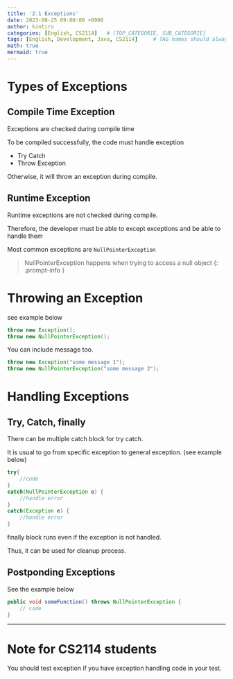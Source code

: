 ```yaml
---
title: '2.1 Exceptions'
date: 2023-08-25 09:00:00 +0900
author: kintiru
categories: [English, CS2114]   # [TOP_CATEGORIE, SUB_CATEGORIE]
tags: [English, Development, Java, CS2114]     # TAG names should always be lowercase
math: true
mermaid: true
---
```


# Types of Exceptions

## Compile Time Exception

Exceptions are checked during compile time

To be compiled successfully, the code must handle exception

 * Try Catch
 * Throw Exception

Otherwise, it will throw an exception during compile.
  

## Runtime Exception

Runtime exceptions are not checked during compile.

Therefore, the developer must be able to except exceptions and be able to handle them

Most common exceptions are `NullPointerException`

> NullPointerException happens when trying to access a null object
{: .prompt-info }

# Throwing an Exception

see example below

```Java
throw new Exception();
throw new NullPointerException();
```

You can include message too.

```Java
throw new Exception("some message 1");
throw new NullPointerException("some message 2");
```

# Handling Exceptions

## Try, Catch, finally

There can be multiple catch block for try catch.

It is usual to go from specific exception to general exception. (see example below)

```java
try{
    //code
}
catch(NullPointerException e) {
    //handle error
}
catch(Exception e) {
    //handle error
}
```

finally block runs even if the exception is not handled.

Thus, it can be used for cleanup process.

## Postponding Exceptions

See the example below

```java
public void someFunction() throws NullPointerException {
    // code
}
```

---

# Note for CS2114 students

You should test exception if you have exception handling code in your test.